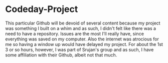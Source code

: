 # Codeday-Project
This particular Github will be devoid of several content because my project was something I built on a whim and as such, I didn't felt like there was a need to have a repository. 
Issues are the most I'll really have, since everything was saved on my computer. Also the internet was atrocious for me so having a window up would have delayed my project.
For about the 1st 3 or so hours, however, I was part of Srujan's group and as such, I have some affiliation with their Github, albeit not that much. 
